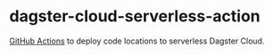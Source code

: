# dagster-cloud-serverless-action

[GitHub Actions](https://docs.github.com/en/actions) to deploy code locations to serverless Dagster Cloud.
